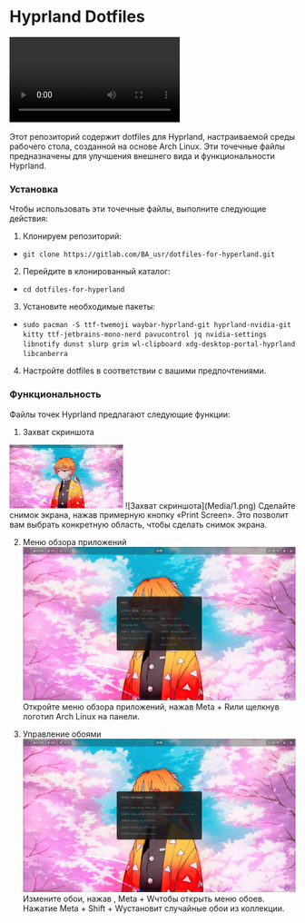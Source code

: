 # Hyprland Dotfiles

<video src="Media/rice.mp4" controls title="Title"></video>

Этот репозиторий содержит dotfiles для Hyprland, настраиваемой среды рабочего стола, созданной на основе Arch Linux. Эти точечные файлы предназначены для улучшения внешнего вида и функциональности Hyprland.

### Установка

Чтобы использовать эти точечные файлы, выполните следующие действия:

1. Клонируем репозиторий:

- ```git clone https://gitlab.com/BA_usr/dotfiles-for-hyperland.git```

2. Перейдите в клонированный каталог:

- ```cd dotfiles-for-hyperland```

3. Установите необходимые пакеты:

- ```sudo pacman -S ttf-twemoji waybar-hyprland-git hyprland-nvidia-git kitty ttf-jetbrains-mono-nerd pavucontrol jq nvidia-settings libnotify dunst slurp grim wl-clipboard xdg-desktop-portal-hyprland libcanberra```

4. Настройте dotfiles в соответствии с вашими предпочтениями.

### Функциональность

Файлы точек Hyprland предлагают следующие функции:

1. Захват скриншота
<img src="Media/1.png" alt="drawing" width="200"/>
![Захват скриншота](Media/1.png)
Сделайте снимок экрана, нажав примерную кнопку «Print Screen». Это позволит вам выбрать конкретную область, чтобы сделать снимок экрана.

2. Меню обзора приложений
![Меню обзора приложений](Media/2.png)
Откройте меню обзора приложений, нажав Meta + Rили щелкнув логотип Arch Linux на панели.

3. Управление обоями
![Управление обоями](Media/3.png)
Измените обои, нажав , Meta + Wчтобы открыть меню обоев. Нажатие Meta + Shift + Wустановит случайные обои из коллекции.
